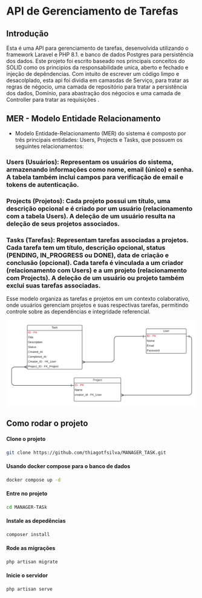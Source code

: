 # API de Gerenciamento de Tarefas

## Introdução

Esta é uma API para gerenciamento de tarefas, desenvolvida utilizando o framework Laravel e PHP 8.1. e banco de dados Postgres para persistência dos dados. Este projeto foi escrito baseado nos principais conceitos do SOLID como os principios da responsabilidade unica, aberto e fechado e injeção de depêndencias. Com intuito de escrever um código limpo e desacolplado, esta api foi dividia em camasdas de Serviço, para tratar as regras de négocio, uma camada de repositório para tratar a persistência dos dados, Domínio, para abastração dos négocios e uma camada de Controller para tratar as requisições .

## MER - Modelo Entidade Relacionamento

- Modelo Entidade-Relacionamento (MER) do sistema é composto por três principais entidades: Users, Projects e Tasks, que possuem os seguintes relacionamentos:

### Users (Usuários): Representam os usuários do sistema, armazenando informações como nome, email (único) e senha. A tabela também inclui campos para verificação de email e tokens de autenticação.

### Projects (Projetos): Cada projeto possui um título, uma descrição opcional e é criado por um usuário (relacionamento com a tabela Users). A deleção de um usuário resulta na deleção de seus projetos associados.

### Tasks (Tarefas): Representam tarefas associadas a projetos. Cada tarefa tem um título, descrição opcional, status (PENDING, IN_PROGRESS ou DONE), data de criação e conclusão (opcional). Cada tarefa é vinculada a um criador (relacionamento com Users) e a um projeto (relacionamento com Projects). A deleção de um usuário ou projeto também exclui suas tarefas associadas.

Esse modelo organiza as tarefas e projetos em um contexto colaborativo, onde usuários gerenciam projetos e suas respectivas tarefas, permitindo controle sobre as dependências e integridade referencial.

![DER](der.png)

## Como rodar o projeto

#### Clone o projeto
```bash
git clone https://github.com/thiagotfsilva/MANAGER_TASK.git
```

#### Usando docker compose para o banco de dados
```bash
docker compose up -d
```

#### Entre no projeto
```bash
cd MANAGER-TASk
```

#### Instale as depedências
```bash
composer install
```
#### Rode as migrações
```bash
php artisan migrate
```
#### Inicie o servidor
```bash
php artisan serve
```

